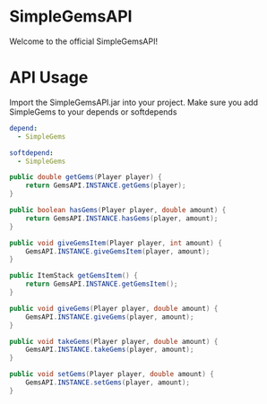 # SimpleGemsAPI
Welcome to the official SimpleGemsAPI!

# API Usage
Import the SimpleGemsAPI.jar into your project.
Make sure you add SimpleGems to your depends or softdepends
```YAML
depend:
  - SimpleGems

softdepend:
  - SimpleGems
```

```JAVA
public double getGems(Player player) {
    return GemsAPI.INSTANCE.getGems(player);
}

public boolean hasGems(Player player, double amount) {
    return GemsAPI.INSTANCE.hasGems(player, amount);
}

public void giveGemsItem(Player player, int amount) {
    GemsAPI.INSTANCE.giveGemsItem(player, amount);
}

public ItemStack getGemsItem() {
    return GemsAPI.INSTANCE.getGemsItem();
}

public void giveGems(Player player, double amount) {
    GemsAPI.INSTANCE.giveGems(player, amount);
}

public void takeGems(Player player, double amount) {
    GemsAPI.INSTANCE.takeGems(player, amount);
}

public void setGems(Player player, double amount) {
    GemsAPI.INSTANCE.setGems(player, amount);
}
```
